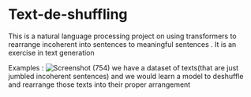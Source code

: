 # Text-de-shuffling
This is a natural language processing project on using transformers to rearrange incoherent into sentences to meaningful sentences . It is an exercise in text generation

Examples :
![Screenshot (754)](https://user-images.githubusercontent.com/64759748/178611183-760ba1cf-aa19-4b4f-b136-15d8e46e4dcd.png)
we have a dataset of texts(that are just jumbled incoherent sentences) and we would learn a model to deshuffle and rearrange  those texts into their proper arrangement
